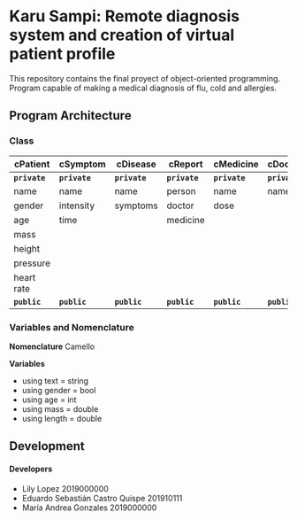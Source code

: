 # Karu Sampi: Remote diagnosis system and creation of virtual patient profile
This repository contains the final proyect of object-oriented programming. Program capable of making a medical diagnosis of flu, cold and allergies.

## Program Architecture

### Class
cPatient      | cSymptom      | cDisease      | cReport       | cMedicine     | cDoctor 
---           | ---           | ---           | ---           | ---           | ---
**`private`** |**`private`**  | **`private`** | **`private`** | **`private`** | **`private`**
name          | name          | name          | person        | name          | name
gender        | intensity     | symptoms      | doctor        | dose          | 
age           | time          |               | medicine      |               |
mass          |               |               |               |               |
height        |               |               |               |               |
pressure      |               |               |               |               |
heart rate    |               |               |               |               |
**`public`**  | **`public`**  | **`public`**  | **`public`**  | **`public`**  | **`public`**


### Variables and Nomenclature

**Nomenclature** Camello

**Variables**
* using text = string
* using gender = bool
* using age = int
* using mass = double
* using length = double


## Development


#### Developers
* Lily Lopez 2019000000
* Eduardo Sebastián Castro Quispe 201910111
* María Andrea Gonzales 2019000000

